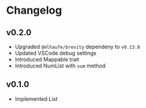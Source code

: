# Changelog

## v0.2.0

- Upgraded `@mlhaufe/brevity` dependeny to `v0.13.0`
- Updated VSCode debug settings
- Introduced Mappable trait
- Introduced NumList with `sum` method

## v0.1.0

- Implemented List
